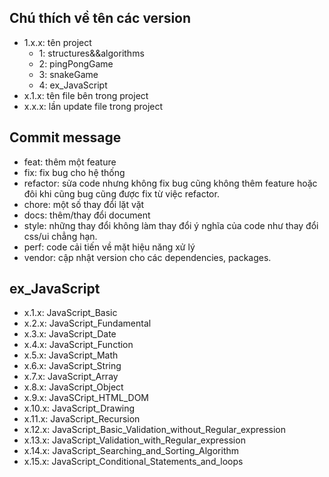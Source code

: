 ## Chú thích về tên các version

* 1.x.x: tên project 
  * 1: structures&&algorithms
  * 2: pingPongGame
  * 3: snakeGame
  * 4: ex_JavaScript
* x.1.x: tên file bên trong project
* x.x.x: lần update file trong project


## Commit message
* feat: thêm một feature
* fix: fix bug cho hệ thống
* refactor: sửa code nhưng không fix bug cũng không thêm feature hoặc đôi khi cũng bug cũng được fix từ việc refactor.
* chore: một số thay đổi lặt vặt
* docs: thêm/thay đổi document
* style: những thay đổi không làm thay đổi ý nghĩa của code như thay đổi css/ui chẳng hạn.
* perf: code cải tiến về mặt hiệu năng xử lý
* vendor: cập nhật version cho các dependencies, packages.


## ex_JavaScript
* x.1.x: JavaScript_Basic
* x.2.x: JavaScript_Fundamental
* x.3.x: JavaScript_Date
* x.4.x: JavaScript_Function
* x.5.x: JavaScript_Math
* x.6.x: JavaScript_String
* x.7.x: JavaScript_Array
* x.8.x: JavaScript_Object
* x.9.x: JavaSCript_HTML_DOM
* x.10.x: JavaScript_Drawing
* x.11.x: JavaScript_Recursion
* x.12.x: JavaScript_Basic_Validation_without_Regular_expression
* x.13.x: JavaScript_Validation_with_Regular_expression
* x.14.x: JavaScript_Searching_and_Sorting_Algorithm
* x.15.x: JavaScript_Conditional_Statements_and_loops 